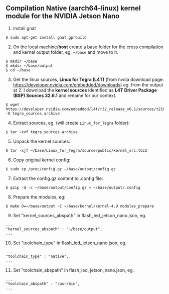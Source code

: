 ## Compilation Native (aarch64-linux) kernel module for the NVIDIA Jetson Nano

1. Install gnat   
```
$ sudo apt-get install gnat gprbuild
```

2. On the local machine/**host** create a base folder for the cross compilation and kernel output folder, eg. `~/base` and move to it.     
```
$ mkdir ~/base
$ mkdir ~/base/output
$ cd ~/base
```

3. Get the linux sources, **Linux for Tegra (L4T)** (from nvdia download page: https://developer.nvidia.com/embedded/downloads)
eg. from the output at 2. I download the **kernel sources** identified as **L4T Driver Package (BSP) Sources 32.6.1** and rename for our context.     
```
$ wget https://developer.nvidia.com/embedded/l4t/r32_release_v6.1/sources/t210/public_sources.tbz2 -O tegra_sources.archive
```

4. Extract sources, eg. (will create `Linux_for_Tegra` folder):       
```
$ tar -xvf tegra_sources.archive
```

5. Unpack the kernel sources:       
```
$ tar -xjf ~/base/Linux_for_Tegra/source/public/kernel_src.tbz2
```

6. Copy original kernel config:    
```
$ sudo cp /proc/config.gz ~/base/output/config.gz
```

7. Extract the config.gz content to .config file:    
```
$ gzip -d -c ~/base/output/config.gz > ~/base/output/.config
```

8. Prepare the modules, eg:    
```
$ make O=~/base/output -C ~/base/kernel/kernel-4.9 modules_prepare
```

9. Set "kernel_sources_abspath" in flash_led_jetson_nano.json, eg.
```
...
"kernel_sources_abspath" : "~/base/output",
...
```

10. Set "toolchain_type" in flash_led_jetson_nano.json, eg.
```
...
"toolchain_type" : "native",
...
```

11. Set "toolchain_abspath" in flash_led_jetson_nano.json, eg.
```
...
"toolchain_abspath" : "/usr/bin",
...
```
